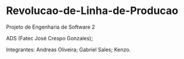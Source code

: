 # Revolucao-de-Linha-de-Producao
Projeto de Engenharia de Software 2

ADS (Fatec José Crespo Gonzales);

Integrantes:
Andreas Oliveira;
Gabriel Sales;
Kenzo.

